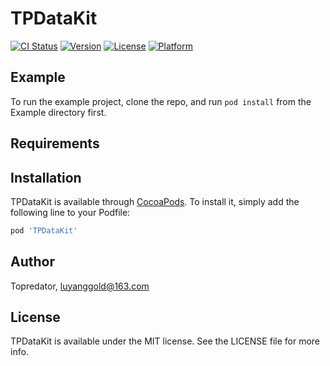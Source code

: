 # TPDataKit

[![CI Status](https://img.shields.io/travis/Topredator/TPDataKit.svg?style=flat)](https://travis-ci.org/Topredator/TPDataKit)
[![Version](https://img.shields.io/cocoapods/v/TPDataKit.svg?style=flat)](https://cocoapods.org/pods/TPDataKit)
[![License](https://img.shields.io/cocoapods/l/TPDataKit.svg?style=flat)](https://cocoapods.org/pods/TPDataKit)
[![Platform](https://img.shields.io/cocoapods/p/TPDataKit.svg?style=flat)](https://cocoapods.org/pods/TPDataKit)

## Example

To run the example project, clone the repo, and run `pod install` from the Example directory first.

## Requirements

## Installation

TPDataKit is available through [CocoaPods](https://cocoapods.org). To install
it, simply add the following line to your Podfile:

```ruby
pod 'TPDataKit'
```

## Author

Topredator, luyanggold@163.com

## License

TPDataKit is available under the MIT license. See the LICENSE file for more info.
